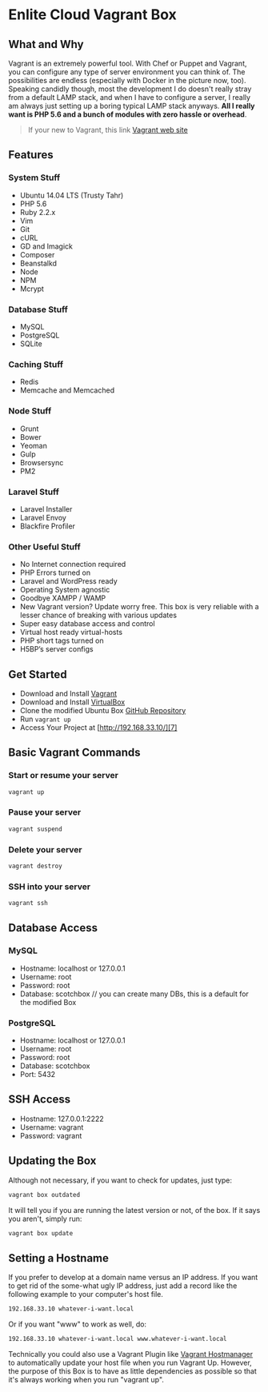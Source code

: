 Enlite Cloud Vagrant Box
==========

## What and Why

Vagrant is an extremely powerful tool. With Chef or Puppet and Vagrant, you can configure any type of server environment you can think of. The possibilities are endless (especially with Docker in the picture now, too). Speaking candidly though, most the development I do doesn't really stray from a default LAMP stack, and when I have to configure a server, I really am always just setting up a boring typical LAMP stack anyways. **All I really want is PHP 5.6 and a bunch of modules with zero hassle or overhead**.

> If your new to Vagrant, this link [Vagrant web site][1]


## Features

### System Stuff

- Ubuntu 14.04 LTS (Trusty Tahr)
- PHP 5.6
- Ruby 2.2.x
- Vim
- Git
- cURL
- GD and Imagick
- Composer
- Beanstalkd
- Node
- NPM
- Mcrypt

### Database Stuff
- MySQL
- PostgreSQL
- SQLite

### Caching Stuff

- Redis
- Memcache and Memcached

### Node Stuff

- Grunt
- Bower
- Yeoman
- Gulp
- Browsersync
- PM2

### Laravel Stuff

- Laravel Installer
- Laravel Envoy
- Blackfire Profiler

### Other Useful Stuff

- No Internet connection required
- PHP Errors turned on
- Laravel and WordPress ready
- Operating System agnostic
- Goodbye XAMPP / WAMP
- New Vagrant version? Update worry free. This box is very reliable with a lesser chance of breaking with various updates
- Super easy database access and control
- Virtual host ready virtual-hosts
- PHP short tags turned on
- H5BP’s server configs

## Get Started

* Download and Install [Vagrant][1]
* Download and Install [VirtualBox][2]
* Clone the modified Ubuntu Box [GitHub Repository](https://github.com/scotch-io/scotch-box)
* Run ``` vagrant up ```
* Access Your Project at  [http://192.168.33.10/][7]

## Basic Vagrant Commands


### Start or resume your server
```bash
vagrant up
```

### Pause your server
```bash
vagrant suspend
```

### Delete your server
```bash
vagrant destroy
```

### SSH into your server
```bash
vagrant ssh
```



## Database Access

### MySQL 

- Hostname: localhost or 127.0.0.1
- Username: root
- Password: root
- Database: scotchbox // you can create many DBs, this is a default for the modified Box

### PostgreSQL

- Hostname: localhost or 127.0.0.1
- Username: root
- Password: root
- Database: scotchbox
- Port: 5432

## SSH Access

- Hostname: 127.0.0.1:2222
- Username: vagrant
- Password: vagrant


## Updating the Box

Although not necessary, if you want to check for updates, just type:

```bash
vagrant box outdated
```

It will tell you if you are running the latest version or not, of the box. If it says you aren't, simply run:

```bash
vagrant box update
```


## Setting a Hostname

If you prefer to develop at a domain name versus an IP address. If you want to get rid of the some-what ugly IP address, just add a record like the following example to your computer's host file.

```bash
192.168.33.10 whatever-i-want.local
```

Or if you want "www" to work as well, do:

```bash
192.168.33.10 whatever-i-want.local www.whatever-i-want.local
```

Technically you could also use a Vagrant Plugin like [Vagrant Hostmanager][4] to automatically update your host file when you run Vagrant Up. However, the purpose of this Box is to have as little dependencies as possible so that it's always working when you run "vagrant up".

 [1]: https://www.vagrantup.com/downloads.html
 [2]: https://www.virtualbox.org/wiki/Downloads
 [3]: http://www.sequelpro.com/
 [4]: https://github.com/smdahlen/vagrant-hostmanager
 [5]: https://www.virtualbox.org/wiki/Downloads
 [6]: https://github.com/smdahlen/vagrant-hostmanager
 [7]: http://192.168.33.10/
